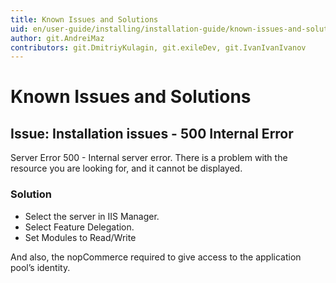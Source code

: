 ```yaml
---
title: Known Issues and Solutions
uid: en/user-guide/installing/installation-guide/known-issues-and-solutions
author: git.AndreiMaz
contributors: git.DmitriyKulagin, git.exileDev, git.IvanIvanIvanov
---
```

# Known Issues and Solutions

## Issue: Installation issues - 500 Internal Error

Server Error
500 - Internal server error.
There is a problem with the resource you are looking for, and it cannot be displayed.

### Solution

- Select the server in IIS Manager.
- Select Feature Delegation.
- Set Modules to Read/Write

And also, the nopCommerce required to give access to the application pool’s identity.
